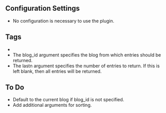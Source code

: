 ## Configuration Settings

* No configuration is necessary to use the plugin.

## Tags

* <MTUnpublishedEntries>
* The blog_id argument specifies the blog from which entries should be returned.
* The lastn  argument specifies the number of entries to return. If this is left blank, then all entries will be returned.

## To Do
* Default to the current blog if blog_id is not specified.
* Add additional arguments for sorting.